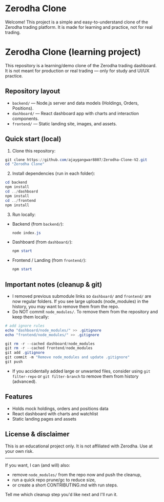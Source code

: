 
# Zerodha Clone

Welcome! This project is a simple and easy-to-understand clone of the Zerodha trading platform. It is made for learning and practice, not for real trading.

# Zerodha Clone (learning project)

This repository is a learning/demo clone of the Zerodha trading dashboard. It is not meant for production or real trading — only for study and UI/UX practice.

## Repository layout

- `backend/` — Node.js server and data models (Holdings, Orders, Positions).
- `dashboard/` — React dashboard app with charts and interaction components.
- `frontend/` — Static landing site, images, and assets.

## Quick start (local)

1. Clone this repository:

```powershell
git clone https://github.com/ajaygangwar8807/Zerodha-Clone-V2.git
cd "Zerodha Clone"
```

2. Install dependencies (run in each folder):

```powershell
cd backend
npm install
cd ../dashboard
npm install
cd ../frontend
npm install
```

3. Run locally:

- Backend (from `backend/`):
  ```powershell
  node index.js
  ```
- Dashboard (from `dashboard/`):
  ```powershell
  npm start
  ```
- Frontend / Landing (from `frontend/`):
  ```powershell
  npm start
  ```

## Important notes (cleanup & git)

- I removed previous submodule links so `dashboard/` and `frontend/` are now regular folders. If you see large uploads (node_modules) in the history, you may want to remove them from the repo.
- Do NOT commit `node_modules/`. To remove them from the repository and keep them locally:

```powershell
# add ignore rules
echo "dashboard/node_modules/" >> .gitignore
echo "frontend/node_modules/" >> .gitignore

git rm -r --cached dashboard/node_modules
git rm -r --cached frontend/node_modules
git add .gitignore
git commit -m "Remove node_modules and update .gitignore"
git push
```

- If you accidentally added large or unwanted files, consider using `git filter-repo` or `git filter-branch` to remove them from history (advanced).

## Features

- Holds mock holdings, orders and positions data
- React dashboard with charts and watchlist
- Static landing pages and assets

## License & disclaimer

This is an educational project only. It is not affiliated with Zerodha. Use at your own risk.

---

If you want, I can (and will) also:
- remove `node_modules/` from the repo now and push the cleanup,
- run a quick repo prune/gc to reduce size,
- or create a short CONTRIBUTING.md with run steps.

Tell me which cleanup step you'd like next and I'll run it.
